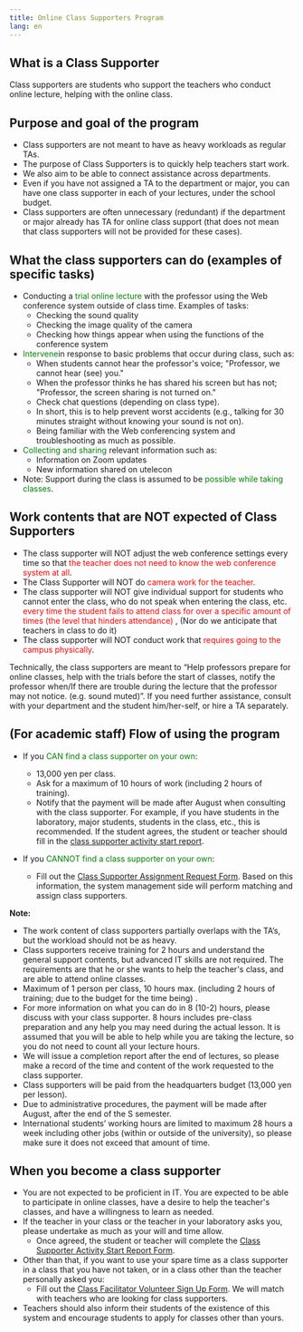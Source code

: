 ```yaml
---
title: Online Class Supporters Program
lang: en
---
```


What is a Class Supporter
---------------------------

Class supporters are students who support the teachers who conduct online lecture, helping with the online class.

Purpose and goal of the program
---------------------------

* Class supporters are not meant to have as heavy workloads as regular TAs.
* The purpose of Class Supporters is to quickly help teachers start work. 
* We also aim to be able to connect assistance across departments.
* Even if you have not assigned a TA to the department or major, you can have one class supporter in each of your lectures, under the school budget.
* Class supporters are often unnecessary (redundant) if the department or major already has TA for online class support (that does not mean that class supporters will not be provided for these cases).

What the class supporters can do (examples of specific tasks)
---------------------------

* Conducting a <font color="green">trial online lecture </font> with the professor using the Web conference system outside of class time. Examples of tasks:
  * Checking the sound quality
  * Checking the image quality of the camera
  * Checking how things appear when using the functions of the conference system
* <font color="green">Intervene</font>in response to basic problems that occur during class, such as:
  * When students cannot hear the professor's voice; "Professor, we cannot hear (see) you."
  * When the professor thinks he has shared his screen but has not; "Professor, the screen sharing is not turned on."
  * Check chat questions (depending on class type).
  * In short, this is to help prevent worst accidents (e.g., talking for 30 minutes straight without knowing your sound is not on).
  * Being familiar with the Web conferencing system and troubleshooting as much as possible.
* <font color="green">Collecting and sharing </font>relevant information such as:
  * Information on Zoom updates
  * New information shared on utelecon
* Note: Support during the class is assumed to be <font color="green">possible while taking classes</font>.

Work contents that are NOT expected of Class Supporters
---------------------------

* The class supporter will NOT adjust the web conference settings every time so that <font color="red">the teacher does not need to know the web conference system at all</font>.
* The Class Supporter will NOT do <font color="red"> camera work for the teacher</font>.
* The class supporter will NOT give individual support for students who cannot enter the class, who do not speak when entering the class, etc. <font color="red"> every time the student fails to attend class for over a specific amount of times (the level that hinders attendance) </font>, (Nor do we anticipate that teachers in class to do it)
* The class supporter will NOT conduct work that<font color="red"> requires going to the campus physically</font>.


Technically, the class supporters are meant to “Help professors prepare for online classes, help with the trials before the start of classes, notify the professor when/If there are trouble during the lecture that the professor may not notice. (e.g. sound muted)”. If you need further assistance, consult with your department and the student him/her-self, or hire a TA separately.

(For academic staff) Flow of using the program
---------------------------

* If you <font color="green">CAN find a class supporter on your own</font>:
  * 13,000 yen per class.  
  * Ask for a maximum of 10 hours of work (including 2 hours of training).
  * Notify that the payment will be made after August when consulting with the class supporter. For example, if you have students in the laboratory, major students, students in the class, etc., this is recommended. If the student agrees, the student or teacher should fill in the  <a href="https://tinyurl.com/ugrxm4r" target="_blank">class supporter activity start report</a>.

* If you <font color="green">CANNOT find a class supporter on your own</font>:
  * Fill out the <a href="https://tinyurl.com/rcu2lgz" target="_blank">Class Supporter Assignment Request Form</a>. Based on this information, the system management side will perform matching and assign class supporters.
 
**Note:**

* The work content of class supporters partially overlaps with the TA’s, but the workload should not be as heavy.
* Class supporters receive training for 2 hours and understand the general support contents, but advanced IT skills are not required. The requirements are that he or she wants to help the teacher's class, and are able to attend online classes.
* Maximum of 1 person per class, 10 hours max. (including 2 hours of training; due to the budget for the time being) .
* For more information on what you can do in 8 (10-2) hours, please discuss with your class supporter. 8 hours includes pre-class preparation and any help you may need during the actual lesson. It is assumed that you will be able to help while you are taking the lecture, so you do not need to count all your lecture hours.
* We will issue a completion report after the end of lectures, so please make a record of the time and content of the work requested to the class supporter.
* Class supporters will be paid from the headquarters budget (13,000 yen per lesson).
* Due to administrative procedures, the payment will be made after August, after the end of the S semester.
* International students’ working hours are limited to maximum 28 hours a week including other jobs (within or outside of the university), so please make sure it does not exceed that amount of time.

When you become a class supporter
---------------------------------------------
* You are not expected to be proficient in IT. You are expected to be able to participate in online classes, have a desire to help the teacher's classes, and have a willingness to learn as needed.
* If the teacher in your class or the teacher in your laboratory asks you, please undertake as much as your will and time allow.
  * Once agreed, the student or teacher will complete the <a href="https://tinyurl.com/ugrxm4r" target="_blank">Class Supporter Activity Start Report Form</a>.
* Other than that, if you want to use your spare time as a class supporter in a class that you have not taken, or in a class other than the teacher personally asked you:
  * Fill out the <a href="https://tinyurl.com/vob4dzp">Class Facilitator Volunteer Sign Up Form</a>. We will match with teachers who are looking for class supporters.
* Teachers should also inform their students of the existence of this system and encourage students to apply for classes other than yours.


